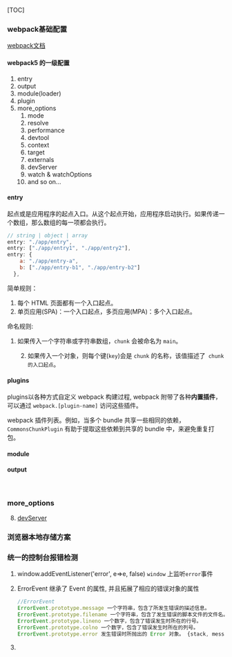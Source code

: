 [TOC]



### webpack基础配置

 [webpack文档](https://www.webpackjs.com/configuration/)

#### webpack5 的一级配置
1. entry
2. output
3. module(loader)
4. plugin
5. more_options 
	1. mode
	2. resolve
	3. performance
	4. devtool
	5. context
	6. target
	7. externals
	8. devServer
	9. watch & watchOptions
	10. and so on...
	
	

#### entry

起点或是应用程序的起点入口。从这个起点开始，应用程序启动执行。如果传递一个数组，那么数组的每一项都会执行。

```javascript
// string | object | array
entry: "./app/entry", 
entry: ["./app/entry1", "./app/entry2"],
entry: {
    a: "./app/entry-a",
    b: ["./app/entry-b1", "./app/entry-b2"]
  },
```



简单规则：

1. 每个 HTML 页面都有一个入口起点。
2. 单页应用(SPA)：一个入口起点，多页应用(MPA)：多个入口起点。

命名规则: 

1. 如果传入一个字符串或字符串数组，`chunk` 会被命名为 `main`。

 	2. 如果传入一个对象，则每个键(`key`)会是 `chunk` 的名称，该值描述了` chunk 的入口起点`。



#### plugins

plugins以各种方式自定义 webpack 构建过程, webpack 附带了各种**内置插件**，可以通过 `webpack.[plugin-name]` 访问这些插件。

webpack 插件列表。例如，当多个 bundle 共享一些相同的依赖，`CommonsChunkPlugin` 有助于提取这些依赖到共享的 bundle 中，来避免重复打包。



#### module



#### output

​	



### more_options

8. [devServer](https://www.webpackjs.com/configuration/dev-server/)

   

### 浏览器本地存储方案



### 统一的控制台报错检测

1. window.addEventListener('error', e=>e, false) `window` 上监听`error`事件

2. ErrorEvent 继承了 Event 的属性, 并且拓展了相应的错误对象的属性

   ```javascript
   //ErrorEvent
   ErrorEvent.prototype.message 一个字符串，包含了所发生错误的描述信息。
   ErrorEvent.prototype.filename 一个字符串，包含了发生错误的脚本文件的文件名。
   ErrorEvent.prototype.lineno 一个数字，包含了错误发生时所在的行号。
   ErrorEvent.prototype.colno 一个数字，包含了错误发生时所在的列号。
   ErrorEvent.prototype.error 发生错误时所抛出的 Error 对象。 {stack, message}
   
   ```

3. 

